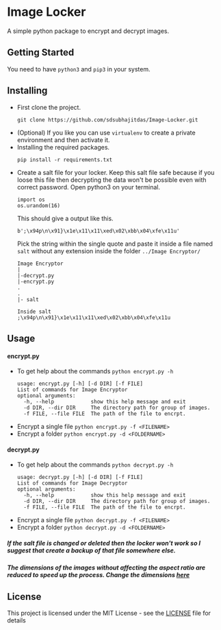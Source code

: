 # Image Locker
A simple python package to encrypt and decrypt images.

## Getting Started
You need to have `python3` and `pip3` in your system.
## Installing
- First clone the project.
  ```
  git clone https://github.com/sdsubhajitdas/Image-Locker.git
  ```
- (Optional) If you like you can use `virtualenv` to create a private environment and then activate it.
- Installing the required packages.
  ```
  pip install -r requirements.txt
  ```
- Create a salt file for your locker. Keep this salt file safe because if you loose this file then decrypting the data won't be possible even with correct password.
  Open python3 on your terminal.
  ```
  import os
  os.urandom(16)
  ```
  This should give a output like this.
  ```
  b';\x94p\n\x91}\x1e\x11\x11\xed\x02\xbb\x04\xfe\x11u'
  ```
  Pick the string within the single quote and paste it inside a file named `salt` without any extension inside the folder `../Image Encryptor/`
  ```
  Image Encryptor
  | 
  |-decrypt.py
  |-encrypt.py
  .
  .
  |- salt  
  
  Inside salt
  ;\x94p\n\x91}\x1e\x11\x11\xed\x02\xbb\x04\xfe\x11u
  ```

## Usage
#### encrypt.py
- To get help about the commands `python encrypt.py -h`
  ```
  usage: encrypt.py [-h] [-d DIR] [-f FILE]
  List of commands for Image Encryptor
  optional arguments:
    -h, --help            show this help message and exit
    -d DIR, --dir DIR     The directory path for group of images.
    -f FILE, --file FILE  The path of the file to encrpt.
  ```
- Encrypt a single file `python encrypt.py -f <FILENAME>`
- Encrypt a folder `python encrypt.py -d <FOLDERNAME>`

#### decrypt.py
- To get help about the commands `python decrypt.py -h`
  ```
  usage: decrypt.py [-h] [-d DIR] [-f FILE]
  List of commands for Image Decryptor
  optional arguments:
    -h, --help            show this help message and exit
    -d DIR, --dir DIR     The directory path for group of images.
    -f FILE, --file FILE  The path of the file to encrpt.
  ```
- Encrypt a single file `python decrypt.py -f <FILENAME>`
- Encrypt a folder `python decrypt.py -d <FOLDERNAME>`


##### If the salt file is changed or deleted then the locker won't work so I suggest that create a backup of that file somewhere else.
##### The dimensions of the images without affecting the aspect ratio are reduced to speed up the process. Change the dimensions [here](image_encryptor/__init__.py)

## License
This project is licensed under the MIT License - see the [LICENSE](LICENSE) file for details
